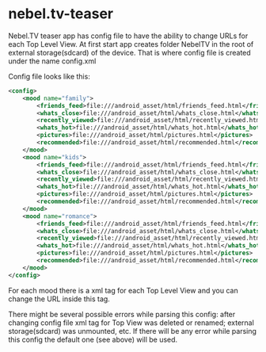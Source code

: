 nebel.tv-teaser
===============

Nebel.TV teaser app has config file to have the ability to change URLs for each Top Level View.
At first start app creates folder NebelTV in the root of external storage(sdcard) of the device. That is where config file is created under the name config.xml

Config file looks like this:
```xml
<config>
    <mood name="family">
    	<friends_feed>file:///android_asset/html/friends_feed.html</friends_feed>
    	<whats_close>file:///android_asset/html/whats_close.html</whats_close>
    	<recently_viewed>file:///android_asset/html/recently_viewed.html</recently_viewed>
    	<whats_hot>file:///android_asset/html/whats_hot.html</whats_hot>
    	<pictures>file:///android_asset/html/pictures.html</pictures>
    	<recommended>file:///android_asset/html/recommended.html</recommended>
    </mood>
    <mood name="kids">
    	<friends_feed>file:///android_asset/html/friends_feed.html</friends_feed>
    	<whats_close>file:///android_asset/html/whats_close.html</whats_close>
    	<recently_viewed>file:///android_asset/html/recently_viewed.html</recently_viewed>
    	<whats_hot>file:///android_asset/html/whats_hot.html</whats_hot>
    	<pictures>file:///android_asset/html/pictures.html</pictures>
    	<recommended>file:///android_asset/html/recommended.html</recommended>
    </mood>
    <mood name="romance">
    	<friends_feed>file:///android_asset/html/friends_feed.html</friends_feed>
    	<whats_close>file:///android_asset/html/whats_close.html</whats_close>
    	<recently_viewed>file:///android_asset/html/recently_viewed.html</recently_viewed>
    	<whats_hot>file:///android_asset/html/whats_hot.html</whats_hot>
    	<pictures>file:///android_asset/html/pictures.html</pictures>
    	<recommended>file:///android_asset/html/recommended.html</recommended>
    </mood>
</config>
```
For each mood there is a xml tag for each Top Level View and you can change the URL inside this tag.

There might be several possible errors while parsing this config: after changing config file xml tag for Top View was deleted or renamed; external storage(sdcard) was unmounted, etc. 
If there will be any error while parsing this config the default one (see above) will be used.
